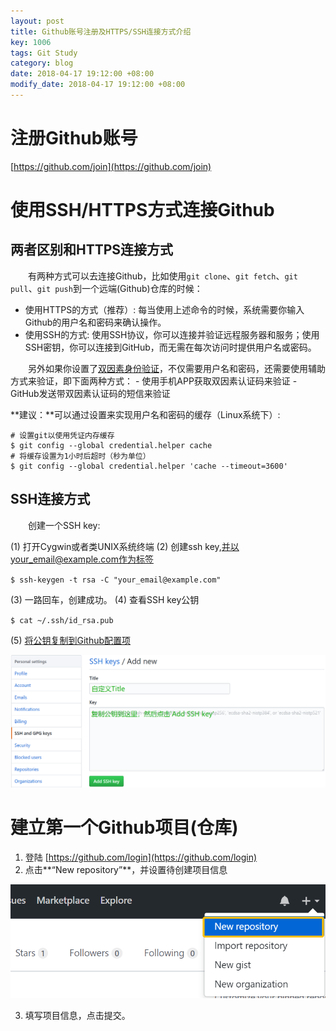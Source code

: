 ```yaml
---
layout: post
title: Github账号注册及HTTPS/SSH连接方式介绍
key: 1006
tags: Git Study
category: blog
date: 2018-04-17 19:12:00 +08:00
modify_date: 2018-04-17 19:12:00 +08:00
---
```

# 注册Github账号

[https://github.com/join](https://github.com/join)

# 使用SSH/HTTPS方式连接Github

## 两者区别和HTTPS连接方式

&emsp;&emsp;有两种方式可以去连接Github，比如使用`git clone`、`git fetch`、`git pull`、`git push`到一个远端(Github)仓库的时候：

- 使用HTTPS的方式（推荐）: 每当使用上述命令的时候，系统需要你输入Github的用户名和密码来确认操作。
- 使用SSH的方式: 使用SSH协议，你可以连接并验证远程服务器和服务；使用SSH密钥，你可以连接到GitHub，而无需在每次访问时提供用户名或密码。

&emsp;&emsp;另外如果你设置了[双因素身份验证](https://help.github.com/articles/securing-your-account-with-two-factor-authentication-2fa/)，不仅需要用户名和密码，还需要使用辅助方式来验证，即下面两种方式：
    - 使用手机APP获取双因素认证码来验证
    - GitHub发送带双因素认证码的短信来验证


**建议：**可以通过设置来实现用户名和密码的缓存（Linux系统下）:

```
# 设置git以使用凭证内存缓存
$ git config --global credential.helper cache
# 将缓存设置为1小时后超时（秒为单位）
$ git config --global credential.helper 'cache --timeout=3600'

```
## SSH连接方式

&emsp;&emsp;创建一个SSH key:

(1) 打开Cygwin或者类UNIX系统终端
(2) 创建ssh key,并以your_email@example.com作为标签

`$ ssh-keygen -t rsa -C "your_email@example.com"`

(3) 一路回车，创建成功。
(4) 查看SSH key公钥

`$ cat ~/.ssh/id_rsa.pub`

(5) [将公钥复制到Github配置项](https://help.github.com/articles/adding-a-new-ssh-key-to-your-github-account/)

![](https://github.com/yicm/Images/blob/master/blog/git_register_1.png?raw=true)

# 建立第一个Github项目(仓库)

1) 登陆
[https://github.com/login](https://github.com/login)
2) 点击**“New repository”**，并设置待创建项目信息

![](https://github.com/yicm/Images/blob/master/blog/git_register_2.png?raw=true)

3) 填写项目信息，点击提交。

